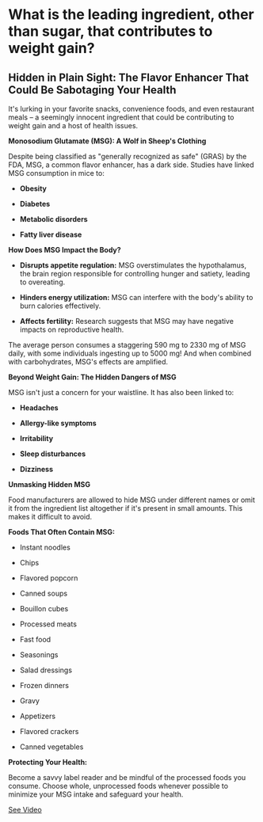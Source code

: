 # What is the leading ingredient, other than sugar, that contributes to weight gain?

## Hidden in Plain Sight: The Flavor Enhancer That Could Be Sabotaging Your Health

It's lurking in your favorite snacks, convenience foods, and even restaurant meals – a seemingly innocent ingredient that could be contributing to weight gain and a host of health issues.

**Monosodium Glutamate (MSG): A Wolf in Sheep's Clothing**

Despite being classified as "generally recognized as safe" (GRAS) by the FDA, MSG, a common flavor enhancer, has a dark side. Studies have linked MSG consumption in mice to:

- **Obesity**

- **Diabetes**

- **Metabolic disorders**

- **Fatty liver disease**

**How Does MSG Impact the Body?**

- **Disrupts appetite regulation:** MSG overstimulates the hypothalamus, the brain region responsible for controlling hunger and satiety, leading to overeating.

- **Hinders energy utilization:** MSG can interfere with the body's ability to burn calories effectively.

- **Affects fertility:** Research suggests that MSG may have negative impacts on reproductive health.

The average person consumes a staggering 590 mg to 2330 mg of MSG daily, with some individuals ingesting up to 5000 mg! And when combined with carbohydrates, MSG's effects are amplified.

**Beyond Weight Gain: The Hidden Dangers of MSG**

MSG isn't just a concern for your waistline. It has also been linked to:

- **Headaches**

- **Allergy-like symptoms**

- **Irritability**

- **Sleep disturbances**

- **Dizziness**

**Unmasking Hidden MSG**

Food manufacturers are allowed to hide MSG under different names or omit it from the ingredient list altogether if it's present in small amounts. This makes it difficult to avoid.

**Foods That Often Contain MSG:**

- Instant noodles

- Chips

- Flavored popcorn

- Canned soups

- Bouillon cubes

- Processed meats

- Fast food

- Seasonings

- Salad dressings

- Frozen dinners

- Gravy

- Appetizers

- Flavored crackers

- Canned vegetables

**Protecting Your Health:**

Become a savvy label reader and be mindful of the processed foods you consume. Choose whole, unprocessed foods whenever possible to minimize your MSG intake and safeguard your health.

 [See Video](https://www.youtube.com/embed/4-llgWDKEkM)